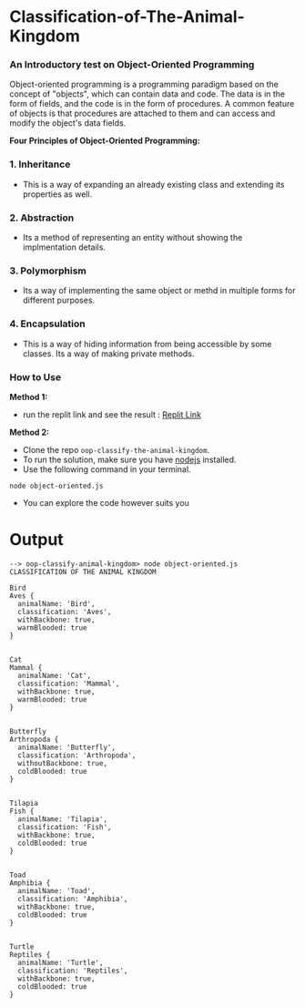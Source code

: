 # Classification-of-The-Animal-Kingdom

### An Introductory test on Object-Oriented Programming

Object-oriented programming is a programming paradigm based on the concept of "objects", which can contain data and code. The data is in the form of fields, and the code is in the form of procedures. A common feature of objects is that procedures are attached to them and can access and modify the object's data fields.

**Four Principles of Object-Oriented Programming:**

### 1. Inheritance 
- This is a way of expanding an already existing class and extending its properties as well.

### 2. Abstraction 
- Its a method of representing an entity without showing the implmentation details.

### 3. Polymorphism 
- Its a way of implementing the same object or methd in multiple forms for different purposes.

### 4. Encapsulation 
- This is a way of hiding information from being accessible by some classes. Its a way of making private methods.


### How to Use

**Method 1:** 
- run the replit link and see the result : [Replit Link](https://replit.com/@kingsleycj/OOP-classification-of-animal-kingdom#index.js)

**Method 2:**
- Clone the repo `oop-classify-the-animal-kingdom`.
- To run the solution, make sure you have [nodejs](https://nodejs.org/) installed.
- Use the following command in your terminal.
```
node object-oriented.js
```
- You can explore the code however suits you

# Output
```
--> oop-classify-animal-kingdom> node object-oriented.js
CLASSIFICATION OF THE ANIMAL KINGDOM

Bird
Aves {
  animalName: 'Bird',
  classification: 'Aves',
  withBackbone: true,
  warmBlooded: true
}


Cat
Mammal {
  animalName: 'Cat',
  classification: 'Mammal',
  withBackbone: true,
  warmBlooded: true
}


Butterfly
Arthropoda {
  animalName: 'Butterfly',
  classification: 'Arthropoda',
  withoutBackbone: true,
  coldBlooded: true
}


Tilapia
Fish {
  animalName: 'Tilapia',
  classification: 'Fish',
  withBackbone: true,
  coldBlooded: true
}


Toad
Amphibia {
  animalName: 'Toad',
  classification: 'Amphibia',
  withBackbone: true,
  coldBlooded: true
}


Turtle
Reptiles {
  animalName: 'Turtle',
  classification: 'Reptiles',
  withBackbone: true,
  coldBlooded: true
}
